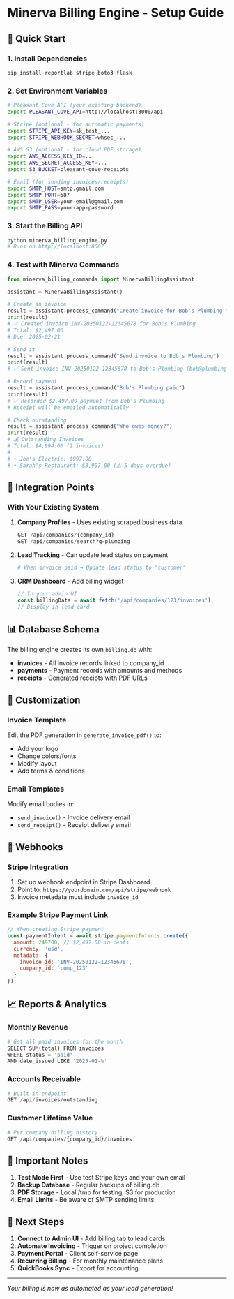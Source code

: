 # Minerva Billing Engine - Setup Guide

## 🚀 Quick Start

### 1. Install Dependencies
```bash
pip install reportlab stripe boto3 flask
```

### 2. Set Environment Variables
```bash
# Pleasant Cove API (your existing backend)
export PLEASANT_COVE_API=http://localhost:3000/api

# Stripe (optional - for automatic payments)
export STRIPE_API_KEY=sk_test_...
export STRIPE_WEBHOOK_SECRET=whsec_...

# AWS S3 (optional - for cloud PDF storage)
export AWS_ACCESS_KEY_ID=...
export AWS_SECRET_ACCESS_KEY=...
export S3_BUCKET=pleasant-cove-receipts

# Email (for sending invoices/receipts)
export SMTP_HOST=smtp.gmail.com
export SMTP_PORT=587
export SMTP_USER=your-email@gmail.com
export SMTP_PASS=your-app-password
```

### 3. Start the Billing API
```bash
python minerva_billing_engine.py
# Runs on http://localhost:8007
```

### 4. Test with Minerva Commands
```python
from minerva_billing_commands import MinervaBillingAssistant

assistant = MinervaBillingAssistant()

# Create an invoice
result = assistant.process_command("Create invoice for Bob's Plumbing for Growth package")
print(result)
# ✅ Created invoice INV-20250122-12345678 for Bob's Plumbing
# Total: $2,497.00
# Due: 2025-02-21

# Send it
result = assistant.process_command("Send invoice to Bob's Plumbing")
print(result)
# ✅ Sent invoice INV-20250122-12345678 to Bob's Plumbing (bob@plumbing.com)

# Record payment
result = assistant.process_command("Bob's Plumbing paid")
print(result)
# ✅ Recorded $2,497.00 payment from Bob's Plumbing
# Receipt will be emailed automatically

# Check outstanding
result = assistant.process_command("Who owes money?")
print(result)
# 💰 Outstanding Invoices
# Total: $4,994.00 (2 invoices)
# 
# • Joe's Electric: $997.00
# • Sarah's Restaurant: $3,997.00 (⚠️ 5 days overdue)
```

## 🔗 Integration Points

### With Your Existing System

1. **Company Profiles** - Uses existing scraped business data
   ```python
   GET /api/companies/{company_id}
   GET /api/companies/search?q=plumbing
   ```

2. **Lead Tracking** - Can update lead status on payment
   ```python
   # When invoice paid → Update lead status to "customer"
   ```

3. **CRM Dashboard** - Add billing widget
   ```javascript
   // In your admin UI
   const billingData = await fetch('/api/companies/123/invoices');
   // Display in lead card
   ```

## 📊 Database Schema

The billing engine creates its own `billing.db` with:

- **invoices** - All invoice records linked to company_id
- **payments** - Payment records with amounts and methods
- **receipts** - Generated receipts with PDF URLs

## 🎨 Customization

### Invoice Template
Edit the PDF generation in `generate_invoice_pdf()` to:
- Add your logo
- Change colors/fonts
- Modify layout
- Add terms & conditions

### Email Templates
Modify email bodies in:
- `send_invoice()` - Invoice delivery email
- `send_receipt()` - Receipt delivery email

## 🔄 Webhooks

### Stripe Integration
1. Set up webhook endpoint in Stripe Dashboard
2. Point to: `https://yourdomain.com/api/stripe/webhook`
3. Invoice metadata must include `invoice_id`

### Example Stripe Payment Link
```javascript
// When creating Stripe payment
const paymentIntent = await stripe.paymentIntents.create({
  amount: 249700, // $2,497.00 in cents
  currency: 'usd',
  metadata: {
    invoice_id: 'INV-20250122-12345678',
    company_id: 'comp_123'
  }
});
```

## 📈 Reports & Analytics

### Monthly Revenue
```python
# Get all paid invoices for the month
SELECT SUM(total) FROM invoices 
WHERE status = 'paid' 
AND date_issued LIKE '2025-01-%'
```

### Accounts Receivable
```python
# Built-in endpoint
GET /api/invoices/outstanding
```

### Customer Lifetime Value
```python
# Per company billing history
GET /api/companies/{company_id}/invoices
```

## 🚨 Important Notes

1. **Test Mode First** - Use test Stripe keys and your own email
2. **Backup Database** - Regular backups of billing.db
3. **PDF Storage** - Local /tmp for testing, S3 for production
4. **Email Limits** - Be aware of SMTP sending limits

## 🎯 Next Steps

1. **Connect to Admin UI** - Add billing tab to lead cards
2. **Automate Invoicing** - Trigger on project completion
3. **Payment Portal** - Client self-service page
4. **Recurring Billing** - For monthly maintenance plans
5. **QuickBooks Sync** - Export for accounting

---

*Your billing is now as automated as your lead generation!* 